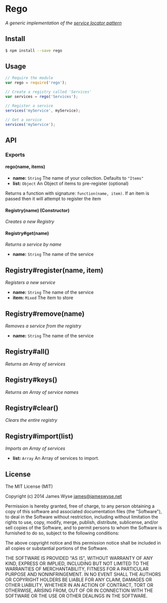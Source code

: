 # Rego
*A generic implementation of the [service locator pattern](http://en.wikipedia.org/wiki/Service_locator_pattern)*

## Install
```bash
$ npm install --save rego
```

## Usage
```javascript
// Require the module
var rego = require('rego');

// Create a registry called 'Services'
var services = rego('Services');

// Register a service
services('myService', myService);

// Get a service
services('myService');
```

## API

### Exports

#### rego(name, items)

 - **name:** `String` The name of your collection. Defaults to `"Items"`
 - **list:** `Object` An Object of items to pre-register (optional)

 Returns a function with signature: `function(name, item)`. If an item is passed then it will attempt to register the item

#### Registry(name) **(Constructor)**
*Creates a new Registry*

#### Registry#get(name)
*Returns a service by name*

 - **name:** `String` The name of the service

## Registry#register(name, item)
*Registers a new service*

 - **name:** `String` The name of the service
 - **item:** `Mixed` The item to store

## Registry#remove(name)
*Removes a service from the registry*

 - **name:** `String` The name of the service

## Registry#all()
*Returns an Array of services*

## Registry#keys()
*Returns an Array of service names*

## Registry#clear()
*Clears the entire registry*

## Registry#import(list)
*Imports an Array of services*

 - **list:** `Array` An Array of services to import.

## License

The MIT License (MIT)

Copyright (c) 2014 James Wyse <james@jameswyse.net>

Permission is hereby granted, free of charge, to any person obtaining a copy of
this software and associated documentation files (the "Software"), to deal in
the Software without restriction, including without limitation the rights to
use, copy, modify, merge, publish, distribute, sublicense, and/or sell copies of
the Software, and to permit persons to whom the Software is furnished to do so,
subject to the following conditions:

The above copyright notice and this permission notice shall be included in all
copies or substantial portions of the Software.

THE SOFTWARE IS PROVIDED "AS IS", WITHOUT WARRANTY OF ANY KIND, EXPRESS OR
IMPLIED, INCLUDING BUT NOT LIMITED TO THE WARRANTIES OF MERCHANTABILITY, FITNESS
FOR A PARTICULAR PURPOSE AND NONINFRINGEMENT. IN NO EVENT SHALL THE AUTHORS OR
COPYRIGHT HOLDERS BE LIABLE FOR ANY CLAIM, DAMAGES OR OTHER LIABILITY, WHETHER
IN AN ACTION OF CONTRACT, TORT OR OTHERWISE, ARISING FROM, OUT OF OR IN
CONNECTION WITH THE SOFTWARE OR THE USE OR OTHER DEALINGS IN THE SOFTWARE.
